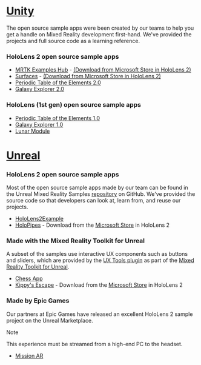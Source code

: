 # [Unity](#tab/unity)

The open source sample apps were been created by our teams to help you get a handle on Mixed Reality development first-hand. We've provided the projects and full source code as a learning reference.

### HoloLens 2 open source sample apps

* [MRTK Examples Hub](https://microsoft.github.io/MixedRealityToolkit-Unity/Documentation/README_ExampleHub.html) - [(Download from Microsoft Store in HoloLens 2)](https://www.microsoft.com/p/mrtk-examples-hub/9mv8c39l2sj4)
* [Surfaces](../unity/sampleapp-surfaces.md) - [(Download from Microsoft Store in HoloLens 2)](https://www.microsoft.com/p/surfaces/9nvkpv3sk3x0)
* [Periodic Table of the Elements 2.0](https://medium.com/@dongyoonpark/bringing-the-periodic-table-of-the-elements-app-to-hololens-2-with-mrtk-v2-a6e3d8362158)
* [Galaxy Explorer 2.0](../unity/galaxy-explorer-update.md)

### HoloLens (1st gen) open source sample apps

* [Periodic Table of the Elements 1.0](../unity/periodic-table-of-the-elements.md)
* [Galaxy Explorer 1.0](../unity/galaxy-explorer.md)
* [Lunar Module](../unity/lunar-module.md)

# [Unreal](#tab/unreal)

### HoloLens 2 open source sample apps

Most of the open source sample apps made by our team can be found in the Unreal Mixed Reality Samples [repository](https://github.com/microsoft/MixedReality-Unreal-Samples) on GitHub. We've provided the source code so that developers can look at, learn from, and reuse our projects.

* [HoloLens2Example](https://github.com/microsoft/MixedReality-Unreal-Samples/tree/master/HoloLens2Example) 
* [HoloPipes](https://github.com/microsoft/MixedReality-Unreal-HoloPipes) - Download from the [Microsoft Store](https://www.microsoft.com/p/holopipes/9mszb3nnrxn9) in HoloLens 2

### Made with the Mixed Reality Toolkit for Unreal

A subset of the samples use interactive UX components such as buttons and sliders, which are provided by the [UX Tools plugin](https://aka.ms/uxt-unreal) as part of the [Mixed Reality Toolkit for Unreal](https://aka.ms/mrtk-unreal).

* [Chess App](https://github.com/microsoft/MixedReality-Unreal-Samples/tree/master/ChessApp)
* [Kippy's Escape](../unreal/unreal-kippys-escape.md) - Download from the [Microsoft Store](https://www.microsoft.com/p/kippys-escape/9nbd7gl86vkd) in HoloLens 2

### Made by Epic Games

Our partners at Epic Games have released an excellent HoloLens 2 sample project on the Unreal Marketplace. 

> [!NOTE] 
> This experience must be streamed from a high-end PC to the headset.

* [Mission AR](https://docs.unrealengine.com/Resources/Showcases/MissionAR/index.html)

